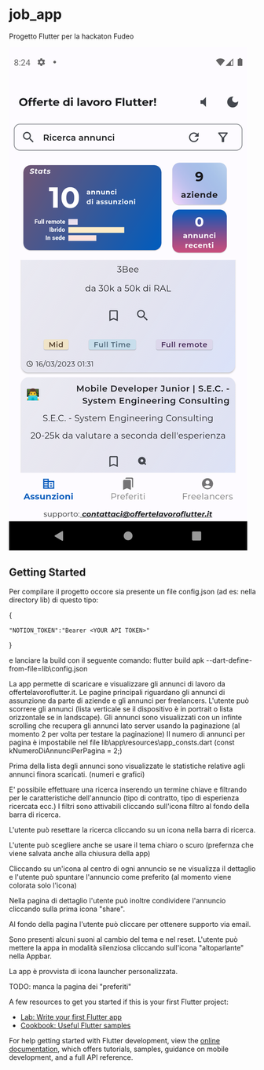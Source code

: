 # job_app

Progetto Flutter per la hackaton Fudeo

![](Screenshot.png)



## Getting Started

Per compilare il progetto occore sia presente un file config.json (ad es: nella directory lib)
di questo tipo: 

{

    "NOTION_TOKEN":"Bearer <YOUR API TOKEN>"
    
}

e lanciare la build con il seguente comando:
flutter build apk  --dart-define-from-file=lib\config.json

La app permette di scaricare e visualizzare gli annunci di lavoro da offertelavoroflutter.it.
Le pagine principali riguardano gli annunci di assunzione da parte di aziende e gli annunci per freelancers.
L'utente può scorrere gli annunci (lista verticale se il dispositivo è in portrait o lista orizzontale se in landscape).
Gli annunci sono visualizzati con un infinte scrolling che recupera gli annunci lato server usando la paginazione (al momento 2 per volta per testare la paginazione)
Il numero di annunci per pagina è impostabile nel file lib\app\resources\app_consts.dart (const kNumeroDiAnnunciPerPagina = 2;)

Prima della lista degli annunci sono visualizzate le statistiche relative agli annunci finora scaricati. (numeri e grafici)

E' possibile effettuare una ricerca inserendo un termine chiave e filtrando per le caratteristiche dell'annuncio (tipo di contratto, tipo di esperienza ricercata ecc.)
I filtri sono attivabili cliccando sull'icona filtro al fondo della barra di ricerca.

L'utente può resettare la ricerca cliccando su un icona nella barra di ricerca.

L'utente può scegliere anche se usare il tema chiaro o scuro (prefernza che viene salvata anche alla chiusura della app)

Cliccando su un'icona al centro di ogni annuncio se ne visualizza il dettaglio e l'utente può spuntare l'annuncio come preferito (al momento viene colorata solo l'icona)

Nella pagina di dettaglio l'utente può inoltre condividere l'annuncio cliccando sulla prima icona "share".

Al fondo della pagina l'utente può cliccare per ottenere supporto via email.

Sono presenti alcuni suoni al cambio del tema e nel reset. L'utente può mettere la appa in modalità silenziosa cliccando sull'icona "altoparlante" nella Appbar.

La app è provvista di icona launcher personalizzata.

TODO: manca la pagina dei "preferiti"

A few resources to get you started if this is your first Flutter project:

- [Lab: Write your first Flutter app](https://docs.flutter.dev/get-started/codelab)
- [Cookbook: Useful Flutter samples](https://docs.flutter.dev/cookbook)

For help getting started with Flutter development, view the
[online documentation](https://docs.flutter.dev/), which offers tutorials,
samples, guidance on mobile development, and a full API reference.
